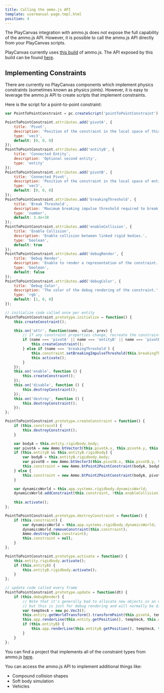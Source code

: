 ```yaml
---
title: Calling the ammo.js API
template: usermanual-page.tmpl.html
position: 4
---
```


The PlayCanvas integration with ammo.js does not expose the full capability of the ammo.js API. However, it is possible to call the ammo.js API directly from your PlayCanvas scripts.

PlayCanvas currently uses [this build][1] of ammo.js. The API exposed by this build can be found [here][2].

## Implementing Constraints

There are currently no PlayCanvas components which implement physics constraints (sometimes known as physics joints). However, it is easy to leverage the ammo.js API to create scripts that implement constraints.

Here is the script for a point-to-point constraint:

```javascript
var PointToPointConstraint = pc.createScript('pointToPointConstraint');

PointToPointConstraint.attributes.add('pivotA', {
    title: 'Pivot',
    description: 'Position of the constraint in the local space of this entity.',
    type: 'vec3',
    default: [0, 0, 0]
});
PointToPointConstraint.attributes.add('entityB', {
    title: 'Connected Entity',
    description: 'Optional second entity',
    type: 'entity'
});
PointToPointConstraint.attributes.add('pivotB', {
    title: 'Connected Pivot',
    description: 'Position of the constraint in the local space of entity B (if specified).',
    type: 'vec3',
    default: [0, 0, 0]
});
PointToPointConstraint.attributes.add('breakingThreshold', {
    title: 'Break Threshold',
    description: 'Maximum breaking impulse threshold required to break the constraint.',
    type: 'number',
    default: 3.4e+38
});
PointToPointConstraint.attributes.add('enableCollision', {
    title: 'Enable Collision',
    description: 'Enable collision between linked rigid bodies.',
    type: 'boolean',
    default: true
});
PointToPointConstraint.attributes.add('debugRender', {
    title: 'Debug Render',
    description: 'Enable to render a representation of the constraint.',
    type: 'boolean',
    default: false
});
PointToPointConstraint.attributes.add('debugColor', {
    title: 'Debug Color',
    description: 'The color of the debug rendering of the constraint.',
    type: 'rgb',
    default: [1, 0, 0]
});

// initialize code called once per entity
PointToPointConstraint.prototype.initialize = function() {
    this.createConstraint();

    this.on('attr', function(name, value, prev) {
        // If any constraint properties change, recreate the constraint
        if (name === 'pivotA' || name === 'entityB' || name === 'pivotB') {
            this.createConstraint();
        } else if (name === 'breakingThreshold') {
            this.constraint.setBreakingImpulseThreshold(this.breakingThreshold);
            this.activate();
        }
    });
    this.on('enable', function () {
        this.createConstraint();
    });
    this.on('disable', function () {
        this.destroyConstraint();
    });
    this.on('destroy', function () {
        this.destroyConstraint();
    });
};

PointToPointConstraint.prototype.createConstraint = function() {
    if (this.constraint) {
        this.destroyConstraint();
    }

    var bodyA = this.entity.rigidbody.body;
    var pivotA = new Ammo.btVector3(this.pivotA.x, this.pivotA.y, this.pivotA.z);
    if (this.entityB && this.entityB.rigidbody) {
        var bodyB = this.entityB.rigidbody.body;
        var pivotB = new Ammo.btVector3(this.pivotB.x, this.pivotB.y, this.pivotB.z);
        this.constraint = new Ammo.btPoint2PointConstraint(bodyA, bodyB, pivotA, pivotB);
    } else {
        this.constraint = new Ammo.btPoint2PointConstraint(bodyA, pivotA);
    }

    var dynamicsWorld = this.app.systems.rigidbody.dynamicsWorld;
    dynamicsWorld.addConstraint(this.constraint, !this.enableCollision);
    
    this.activate();
};

PointToPointConstraint.prototype.destroyConstraint = function() {
    if (this.constraint) {
        var dynamicsWorld = this.app.systems.rigidbody.dynamicsWorld;
        dynamicsWorld.removeConstraint(this.constraint);
        Ammo.destroy(this.constraint);
        this.constraint = null;
    }
};

PointToPointConstraint.prototype.activate = function() {
    this.entity.rigidbody.activate();
    if (this.entityB) {
        this.entityB.rigidbody.activate();
    }
};

// update code called every frame
PointToPointConstraint.prototype.update = function(dt) {
    if (this.debugRender) {
        // Note that it's generally bad to allocate new objects in an update function
        // but this is just for debug rendering and will normally be disabled
        var tempVecA = new pc.Vec3();
        this.entity.getWorldTransform().transformPoint(this.pivotA, tempVecA);
        this.app.renderLine(this.entity.getPosition(), tempVecA, this.debugColor);
        if (this.entityB) {
            this.app.renderLine(this.entityB.getPosition(), tempVecA, this.debugColor);
        }
    }
};
```

You can find a project that implements all of the constraint types from ammo.js [here][3].

You can access the ammo.js API to implement additional things like:

* Compound collision shapes
* Soft body simulation
* Vehicles

[1]: https://github.com/kripken/ammo.js/commit/dcab07bf0e7f2b4b64c01dc45da846344c8f50be
[2]: https://github.com/kripken/ammo.js/blob/dcab07bf0e7f2b4b64c01dc45da846344c8f50be/ammo.idl
[3]: https://playcanvas.com/project/618829/overview/physics-constraints